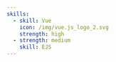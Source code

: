 ```yaml
---
skills:
  - skill: Vue
    icon: /img/vue.js_logo_2.svg
    strength: high
  - strength: medium
    skill: EJS
---
```

